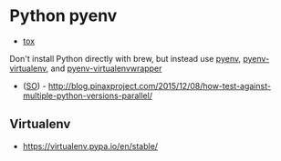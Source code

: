 # Python pyenv

* [tox](https://github.com/tox-dev/tox)

Don't install Python directly with brew, but instead use [pyenv](https://github.com/pyenv/pyenv), [pyenv-virtualenv](https://github.com/pyenv/pyenv-virtualenv), and [pyenv-virtualenvwrapper](https://github.com/pyenv/pyenv-virtualenvwrapper)

* ([SO](https://stackoverflow.com/a/36968673/125246)) - <http://blog.pinaxproject.com/2015/12/08/how-test-against-multiple-python-versions-parallel/>


## Virtualenv

* <https://virtualenv.pypa.io/en/stable/>

